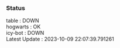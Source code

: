 ### Status


table : DOWN  
hogwarts : OK  
icy-bot : DOWN  
Latest Update : 2023-10-09 22:07:39.791261
